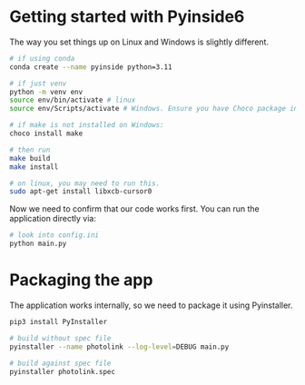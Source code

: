 # Getting started with Pyinside6

The way you set things up on Linux and Windows is slightly different.

```bash
# if using conda
conda create --name pyinside python=3.11

# if just venv
python -m venv env
source env/bin/activate # linux
source env/Scripts/activate # Windows. Ensure you have Choco package installer.

# if make is not installed on Windows:
choco install make

# then run
make build
make install

# on linux, you may need to run this.
sudo apt-get install libxcb-cursor0
```

Now we need to confirm that our code works first. You can run the application directly via:

```bash
# look into config.ini 
python main.py
```

# Packaging the app

The application works internally, so we need to package it using Pyinstaller.

```bash
pip3 install PyInstaller

# build without spec file 
pyinstaller --name photolink --log-level=DEBUG main.py

# build against spec file
pyinstaller photolink.spec
```